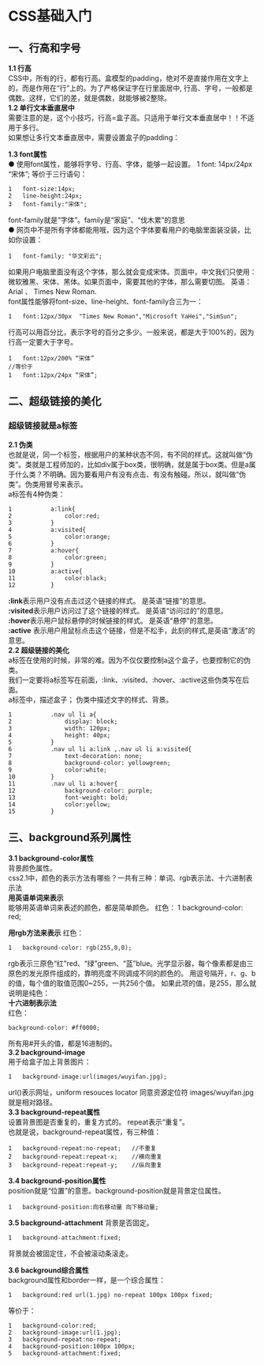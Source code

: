# CSS基础入门
## 一、行高和字号
**1.1 行高**    
CSS中，所有的行，都有行高。盒模型的padding，绝对不是直接作用在文字上的，而是作用在“行”上的。为了严格保证字在行里面居中, 行高、字号，一般都是偶数。这样，它们的差，就是偶数，就能够被2整除。     
**1.2 单行文本垂直居中**    
需要注意的是，这个小技巧，行高=盒子高。只适用于单行文本垂直居中！！不适用于多行。    
如果想让多行文本垂直居中，需要设置盒子的padding：

**1.3 font属性**    
● 使用font属性，能够将字号、行高、字体，能够一起设置。
1	font: 14px/24px “宋体”; 
等价于三行语句：    
```
1	font-size:14px; 
2	line-height:24px;   
3	font-family:"宋体"; 
```
font-family就是“字体”。family是“家庭”、“伐木累”的意思   
● 网页中不是所有字体都能用哦，因为这个字体要看用户的电脑里面装没装，比如你设置：
```
1	font-family: "华文彩云";
```
如果用户电脑里面没有这个字体，那么就会变成宋体。页面中，中文我们只使用： 微软雅黑、宋体、黑体。如果页面中，需要其他的字体，那么需要切图。
英语：Arial 、 Times New Roman.     
font属性能够将font-size、line-height、font-family合三为一：
```
1	font:12px/30px  "Times New Roman","Microsoft YaHei","SimSun";  
```
 行高可以用百分比，表示字号的百分之多少。一般来说，都是大于100%的，因为行高一定要大于字号。
 ```
1	font:12px/200% “宋体”
//等价于  
1	font:12px/24px “宋体”;
``` 
## 二、超级链接的美化
### 超级链接就是a标签
**2.1 伪类**    
也就是说，同一个标签，根据用户的某种状态不同，有不同的样式。这就叫做“伪类”。类就是工程师加的，比如div属于box类，很明确，就是属于box类。但是a属于什么类？不明确。因为要看用户有没有点击、有没有触碰。所以，就叫做“伪类”。伪类用冒号来表示。        
a标签有4种伪类：    
```
1			a:link{
2				color:red;
3			}
4			a:visited{
5				color:orange;
6			}
7			a:hover{
8				color:green;
9			}
10			a:active{
11				color:black;
12			}
```
**:link**表示用户没有点击过这个链接的样式。 是英语“链接”的意思。   
**:visited**表示用户访问过了这个链接的样式。 是英语“访问过的”的意思。   
**:hover**表示用户鼠标悬停的时候链接的样式。 是英语“悬停”的意思。   
**:active**	表示用户用鼠标点击这个链接，但是不松手，此刻的样式,是英语“激活”的意思。  
**2.2 超级链接的美化**  
a标签在使用的时候，非常的难。因为不仅仅要控制a这个盒子，也要控制它的伪类。    
我们一定要将a标签写在前面，:link、:visited、:hover、:active这些伪类写在后面。  
a标签中，描述盒子；     伪类中描述文字的样式、背景。
```
1			.nav ul li a{
2				display: block;
3				width: 120px;
4				height: 40px;
5			}
6			.nav ul li a:link ,.nav ul li a:visited{
7				text-decoration: none;
8				background-color: yellowgreen;
9				color:white;
10			}
11			.nav ul li a:hover{
12				background-color: purple;
13				font-weight: bold;
14				color:yellow;
15			}
``` 
## 三、background系列属性
**3.1 background-color属性**    
背景颜色属性。  
css2.1中，颜色的表示方法有哪些？一共有三种：单词、rgb表示法、十六进制表示法    
**用英语单词来表示**    
能够用英语单词来表述的颜色，都是简单颜色。
红色：
1	background-color: red;   

**用rgb方法来表示** 
红色：
```
1	background-color: rgb(255,0,0);
```
rgb表示三原色“红”red、“绿”green、“蓝”blue。光学显示器，每个像素都是由三原色的发光原件组成的，靠明亮度不同调成不同的颜色的。
用逗号隔开，r、g、b的值，每个值的取值范围0~255，一共256个值。
如果此项的值，是255，那么就说明是纯色：    
**十六进制表示法**  
红色：
```
background-color: #ff0000;
```
所有用#开头的值，都是16进制的。  
**3.2 background-image**    
用于给盒子加上背景图片：
```
1	background-image:url(images/wuyifan.jpg);
```
url()表示网址，uniform resouces locator 同意资源定位符
images/wuyifan.jpg 就是相对路径。     
**3.3 background-repeat属性**   
设置背景图是否重复的，重复方式的。
repeat表示“重复”。  
也就是说，background-repeat属性，有三种值：    
```
1	background-repeat:no-repeat;   //不重复
2	background-repeat:repeat-x;    //横向重复
3	background-repeat:repeat-y;    //纵向重复
``` 
**3.4 background-position属性**   
position就是“位置”的意思。background-position就是背景定位属性。    
```
1	background-position:向右移动量 向下移动量;
``` 
**3.5 background-attachment**
背景是否固定。
```
1	background-attachment:fixed;
```
背景就会被固定住，不会被滚动条滚走。

**3.6 background综合属性**  
background属性和border一样，是一个综合属性：  
```
1	background:red url(1.jpg) no-repeat 100px 100px fixed;
```
等价于：
```
1	background-color:red;
2	background-image:url(1.jpg);
3	background-repeat:no-repeat;
4	background-position:100px 100px;
5	background-attachment:fixed;
``` 





